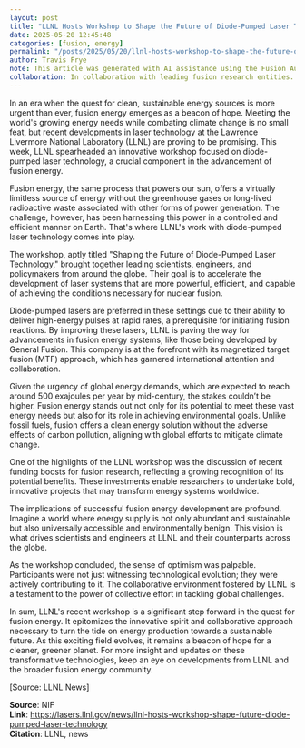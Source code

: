 ```yaml
---
layout: post
title: "LLNL Hosts Workshop to Shape the Future of Diode-Pumped Laser Technology"
date: 2025-05-20 12:45:48
categories: [fusion, energy]
permalink: "/posts/2025/05/20/llnl-hosts-workshop-to-shape-the-future-of-diode-pumped-laser-technology/"
author: Travis Frye
note: This article was generated with AI assistance using the Fusion Authority Engine, orchestrated by Travis Frye.
collaboration: In collaboration with leading fusion research entities.
---
```




In an era when the quest for clean, sustainable energy sources is more urgent than ever, fusion energy emerges as a beacon of hope. Meeting the world's growing energy needs while combating climate change is no small feat, but recent developments in laser technology at the Lawrence Livermore National Laboratory (LLNL) are proving to be promising. This week, LLNL spearheaded an innovative workshop focused on diode-pumped laser technology, a crucial component in the advancement of fusion energy.

Fusion energy, the same process that powers our sun, offers a virtually limitless source of energy without the greenhouse gases or long-lived radioactive waste associated with other forms of power generation. The challenge, however, has been harnessing this power in a controlled and efficient manner on Earth. That's where LLNL's work with diode-pumped laser technology comes into play.

The workshop, aptly titled "Shaping the Future of Diode-Pumped Laser Technology," brought together leading scientists, engineers, and policymakers from around the globe. Their goal is to accelerate the development of laser systems that are more powerful, efficient, and capable of achieving the conditions necessary for nuclear fusion.

Diode-pumped lasers are preferred in these settings due to their ability to deliver high-energy pulses at rapid rates, a prerequisite for initiating fusion reactions. By improving these lasers, LLNL is paving the way for advancements in fusion energy systems, like those being developed by General Fusion. This company is at the forefront with its magnetized target fusion (MTF) approach, which has garnered international attention and collaboration.

Given the urgency of global energy demands, which are expected to reach around 500 exajoules per year by mid-century, the stakes couldn’t be higher. Fusion energy stands out not only for its potential to meet these vast energy needs but also for its role in achieving environmental goals. Unlike fossil fuels, fusion offers a clean energy solution without the adverse effects of carbon pollution, aligning with global efforts to mitigate climate change.

One of the highlights of the LLNL workshop was the discussion of recent funding boosts for fusion research, reflecting a growing recognition of its potential benefits. These investments enable researchers to undertake bold, innovative projects that may transform energy systems worldwide.

The implications of successful fusion energy development are profound. Imagine a world where energy supply is not only abundant and sustainable but also universally accessible and environmentally benign. This vision is what drives scientists and engineers at LLNL and their counterparts across the globe.

As the workshop concluded, the sense of optimism was palpable. Participants were not just witnessing technological evolution; they were actively contributing to it. The collaborative environment fostered by LLNL is a testament to the power of collective effort in tackling global challenges.

In sum, LLNL's recent workshop is a significant step forward in the quest for fusion energy. It epitomizes the innovative spirit and collaborative approach necessary to turn the tide on energy production towards a sustainable future. As this exciting field evolves, it remains a beacon of hope for a cleaner, greener planet. For more insight and updates on these transformative technologies, keep an eye on developments from LLNL and the broader fusion energy community.

[Source: LLNL News]

**Source**: NIF  
**Link**: https://lasers.llnl.gov/news/llnl-hosts-workshop-shape-future-diode-pumped-laser-technology  
**Citation**: LLNL, news
